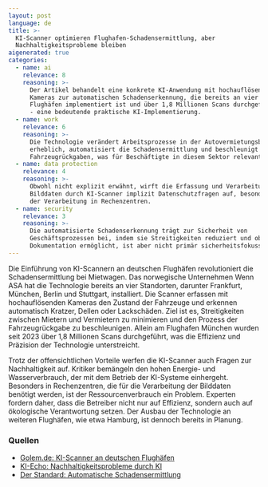 ```yaml
---
layout: post
language: de
title: >-
  KI-Scanner optimieren Flughafen-Schadensermittlung, aber
  Nachhaltigkeitsprobleme bleiben
aigenerated: true
categories:
  - name: ai
    relevance: 8
    reasoning: >-
      Der Artikel behandelt eine konkrete KI-Anwendung mit hochauflösenden
      Kameras zur automatischen Schadenserkennung, die bereits an vier deutschen
      Flughäfen implementiert ist und über 1,8 Millionen Scans durchgeführt hat
      - eine bedeutende praktische KI-Implementierung.
  - name: work
    relevance: 6
    reasoning: >-
      Die Technologie verändert Arbeitsprozesse in der Autovermietungsbranche
      erheblich, automatisiert die Schadensermittlung und beschleunigt
      Fahrzeugrückgaben, was für Beschäftigte in diesem Sektor relevant ist.
  - name: data protection
    relevance: 4
    reasoning: >-
      Obwohl nicht explizit erwähnt, wirft die Erfassung und Verarbeitung von
      Bilddaten durch KI-Scanner implizit Datenschutzfragen auf, besonders bei
      der Verarbeitung in Rechenzentren.
  - name: security
    relevance: 3
    reasoning: >-
      Die automatisierte Schadenserkennung trägt zur Sicherheit von
      Geschäftsprozessen bei, indem sie Streitigkeiten reduziert und objektive
      Dokumentation ermöglicht, ist aber nicht primär sicherheitsfokussiert.
---
```


Die Einführung von KI-Scannern an deutschen Flughäfen revolutioniert die Schadensermittlung bei Mietwagen. Das norwegische Unternehmen Wenn ASA hat die Technologie bereits an vier Standorten, darunter Frankfurt, München, Berlin und Stuttgart, installiert. Die Scanner erfassen mit hochauflösenden Kameras den Zustand der Fahrzeuge und erkennen automatisch Kratzer, Dellen oder Lackschäden. Ziel ist es, Streitigkeiten zwischen Mietern und Vermietern zu minimieren und den Prozess der Fahrzeugrückgabe zu beschleunigen. Allein am Flughafen München wurden seit 2023 über 1,8 Millionen Scans durchgeführt, was die Effizienz und Präzision der Technologie unterstreicht.

<!--more-->

Trotz der offensichtlichen Vorteile werfen die KI-Scanner auch Fragen zur Nachhaltigkeit auf. Kritiker bemängeln den hohen Energie- und Wasserverbrauch, der mit dem Betrieb der KI-Systeme einhergeht. Besonders in Rechenzentren, die für die Verarbeitung der Bilddaten benötigt werden, ist der Ressourcenverbrauch ein Problem. Experten fordern daher, dass die Betreiber nicht nur auf Effizienz, sondern auch auf ökologische Verantwortung setzen. Der Ausbau der Technologie an weiteren Flughäfen, wie etwa Hamburg, ist dennoch bereits in Planung.

### Quellen
- [Golem.de: KI-Scanner an deutschen Flughäfen](https://www.golem.de/news/schadensermittlung-bei-autovermietungen-ki-scanner-an-viertem-deutschen-flughafen-in-betrieb-2507-197747.html)
- [KI-Echo: Nachhaltigkeitsprobleme durch KI](https://ki-echo.de/ki-scanner-wasserverbrauch-und-neue-gesetze-wie-kuenstliche-intelligenz-deutschland-veraendert/)
- [Der Standard: Automatische Schadensermittlung](https://www.derstandard.de/story/3000000278025/ki-scanner-erfassen-mietwagenschaeden-an-flughaefen)
